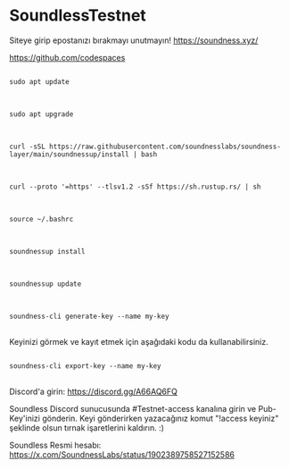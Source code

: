 # SoundlessTestnet
Siteye girip epostanızı bırakmayı unutmayın!
https://soundness.xyz/

https://github.com/codespaces

<pre>
<code>
sudo apt update
</code>
</pre>

<pre>
<code>
sudo apt upgrade
</code>
</pre>

<pre>
<code>
curl -sSL https://raw.githubusercontent.com/soundnesslabs/soundness-layer/main/soundnessup/install | bash
</code>
</pre>

<pre>
<code>
curl --proto '=https' --tlsv1.2 -sSf https://sh.rustup.rs/ | sh
</code>
</pre>

<pre>
<code>
source ~/.bashrc
</code>
</pre>

<pre>
<code>
soundnessup install
</code>
</pre>

<pre>
<code>
soundnessup update
</code>
</pre>


<pre>
<code>
soundness-cli generate-key --name my-key
</code>
</pre>

Keyinizi görmek ve kayıt etmek için aşağıdaki kodu da kullanabilirsiniz.
<pre>
<code>
soundness-cli export-key --name my-key
</code>
</pre>


Discord'a girin: https://discord.gg/A66AQ6FQ

Soundless Discord sunucusunda #Testnet-access kanalına girin ve Pub-Key'inizi gönderin. Keyi gönderirken yazacağınız komut "!access keyiniz" şeklinde olsun tırnak işaretlerini kaldırın. :)

Soundless Resmi hesabı: https://x.com/SoundnessLabs/status/1902389758527152586



